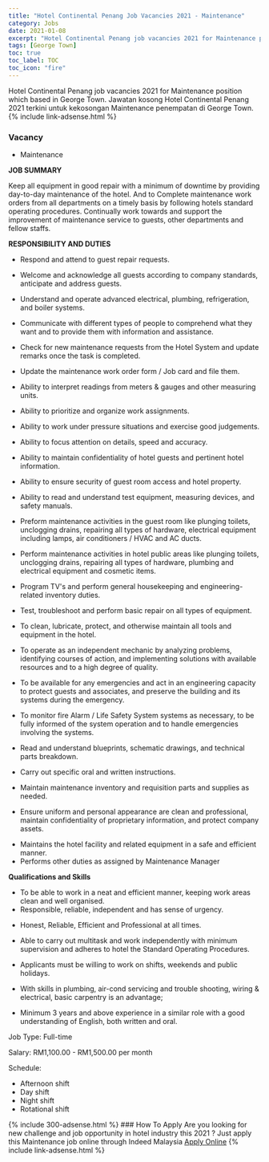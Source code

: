 ```yaml
---
title: "Hotel Continental Penang Job Vacancies 2021 - Maintenance" 
category: Jobs 
date: 2021-01-08 
excerpt: "Hotel Continental Penang job vacancies 2021 for Maintenance position which based in George Town. Jawatan kosong Hotel Continental Penang 2021 terkini untuk kekosongan Maintenance penempatan di George Town" 
tags: [George Town] 
toc: true 
toc_label: TOC 
toc_icon: "fire" 
--- 
```


Hotel Continental Penang job vacancies 2021 for Maintenance position which based in George Town. Jawatan kosong Hotel Continental Penang 2021 terkini untuk kekosongan Maintenance penempatan di George Town. 
{% include link-adsense.html %} 
### Vacancy 
- Maintenance 
<div><p><b>JOB SUMMARY</b></p><p>Keep all equipment in good repair with a minimum of downtime by providing day-to-day maintenance of the hotel. And to Complete maintenance work orders from all departments on a timely basis by following hotels standard operating procedures. Continually work towards and support the improvement of maintenance service to guests, other departments and fellow staffs.</p><p><b>RESPONSIBILITY AND DUTIES</b></p><ul><li>Respond and attend to guest repair requests.</li></ul><ul><li>Welcome and acknowledge all guests according to company standards, anticipate and address guests.</li></ul><ul><li>Understand and operate advanced electrical, plumbing, refrigeration, and boiler systems.</li></ul><ul><li>Communicate with different types of people to comprehend what they want and to provide them with information and assistance.</li></ul><ul><li>Check for new maintenance requests from the Hotel System and update remarks once the task is completed.</li></ul><ul><li>Update the maintenance work order form / Job card and file them.</li></ul><ul><li>Ability to interpret readings from meters &amp; gauges and other measuring units.</li></ul><ul><li>Ability to prioritize and organize work assignments.</li></ul><ul><li>Ability to work under pressure situations and exercise good judgements.</li></ul><ul><li>Ability to focus attention on details, speed and accuracy.</li></ul><ul><li>Ability to maintain confidentiality of hotel guests and pertinent hotel information.</li></ul><ul><li>Ability to ensure security of guest room access and hotel property.</li></ul><ul><li>Ability to read and understand test equipment, measuring devices, and safety manuals.</li></ul><ul><li>Preform maintenance activities in the guest room like plunging toilets, unclogging drains, repairing all types of hardware, electrical equipment including lamps, air conditioners / HVAC and AC ducts.</li></ul><ul><li>Perform maintenance activities in hotel public areas like plunging toilets, unclogging drains, repairing all types of hardware, plumbing and electrical equipment and cosmetic items.</li></ul><ul><li>Program TV's and perform general housekeeping and engineering-related inventory duties.</li></ul><ul><li>Test, troubleshoot and perform basic repair on all types of equipment.</li></ul><ul><li>To clean, lubricate, protect, and otherwise maintain all tools and equipment in the hotel.</li></ul><ul><li>To operate as an independent mechanic by analyzing problems, identifying courses of action, and implementing solutions with available resources and to a high degree of quality.</li></ul><ul><li>To be available for any emergencies and act in an engineering capacity to protect guests and associates, and preserve the building and its systems during the emergency.</li></ul><ul><li>To monitor fire Alarm / Life Safety System systems as necessary, to be fully informed of the system operation and to handle emergencies involving the systems.</li></ul><ul><li>Read and understand blueprints, schematic drawings, and technical parts breakdown.</li></ul><ul><li>Carry out specific oral and written instructions.</li></ul><ul><li>Maintain maintenance inventory and requisition parts and supplies as needed.</li></ul><ul><li>Ensure uniform and personal appearance are clean and professional, maintain confidentiality of proprietary information, and protect company assets.</li></ul><ul><li>Maintains the hotel facility and related equipment in a safe and efficient manner.</li><li>Performs other duties as assigned by Maintenance Manager</li></ul><p><b>Qualifications and Skills</b></p><ul><li>To be able to work in a neat and efficient manner, keeping work areas clean and well organised.</li><li>Responsible, reliable, independent and has sense of urgency.</li></ul><ul><li>Honest, Reliable, Efficient and Professional at all times.</li></ul><ul><li>Able to carry out multitask and work independently with minimum supervision and adheres to hotel the Standard Operating Procedures.</li></ul><ul><li>Applicants must be willing to work on shifts, weekends and public holidays.</li></ul><ul><li>With skills in plumbing, air-cond servicing and trouble shooting, wiring &amp; electrical, basic carpentry is an advantage;</li></ul><ul><li>Minimum 3 years and above experience in a similar role with a good understanding of English, both written and oral.</li></ul><p>Job Type: Full-time</p><p>Salary: RM1,100.00 - RM1,500.00 per month</p><p>Schedule:</p><ul><li>Afternoon shift</li><li>Day shift</li><li>Night shift</li><li>Rotational shift</li></ul></div> 
{% include 300-adsense.html %} 
### How To Apply 
Are you looking for new challenge and job opportunity in hotel industry this 2021 ?
Just apply this Maintenance job online through Indeed Malaysia 
<a href="https://malaysia.indeed.com/viewjob?jk=bd5c2fd9ee475f30" class="btn btn--info" target="_blank" rel="nofollow noopenner">Apply Online</a> 
{% include link-adsense.html %} 